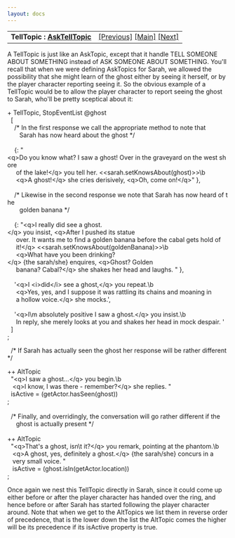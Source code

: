 ```yaml
---
layout: docs
---
```

<table width="100%" data-border="0" data-cellspacing="0"
data-cellpadding="3" data-bgcolor="#C0C0C0">
<colgroup>
<col style="width: 50%" />
<col style="width: 50%" />
</colgroup>
<tbody>
<tr>
<td style="text-align: left;"><strong>TellTopic : <a
href="asktelltopic.html">AskTellTopic</a><br />
</strong></td>
<td style="text-align: right;"><a href="asktopic.html">[Previous]</a> <a
href="generalintroduction.html">[Main]</a> <a
href="asktelltopic.html">[Next]</a></td>
</tr>
</tbody>
</table>

  
A TellTopic is just like an AskTopic, except that it handle TELL SOMEONE
ABOUT SOMETHING instead of ASK SOMEONE ABOUT SOMETHING. You'll recall
that when we were defining AskTopics for Sarah, we allowed the
possibility that she might learn of the ghost either by seeing it
herself, or by the player character reporting seeing it. So the obvious
example of a TellTopic would be to allow the player character to report
seeing the ghost to Sarah, who'll be pretty sceptical about it:  
  
+ TellTopic, StopEventList @ghost  
  \[  
    /\* In the first response we call the appropriate method to note that  
       Sarah has now heard about the ghost \*/  
         
    {: "\<q\>Do you know what? I saw a ghost! Over in the graveyard on the west shore  
     of the lake!\</q\> you tell her. \<\<sarah.setKnowsAbout(ghost)\>\>\b  
     \<q\>A ghost!\</q\> she cries derisively, \<q\>Oh, come on!\</q\>" },  
       
    /\* Likewise in the second response we note that Sarah has now heard of the  
       golden banana \*/  
          
    {: "\<q\>I really did see a ghost.\</q\> you insist, \<q\>After I pushed its statue  
     over. It wants me to find a golden banana before the cabal gets hold of  
     it!\</q\> \<\<sarah.setKnowsAbout(goldenBanana)\>\>\b  
     \<q\>What have you been drinking?\</q\> {the sarah/she} enquires, \<q\>Ghost? Golden  
     banana? Cabal?\</q\> she shakes her head and laughs. " },  
       
    '\<q\>I \<i\>did\</i\> see a ghost,\</q\> you repeat.\b  
     \<q\>Yes, yes, and I suppose it was rattling its chains and moaning in  
     a hollow voice.\</q\> she mocks.',  
       
    '\<q\>I\\m absolutely positive I saw a ghost.\</q\> you insist.\b     
     In reply, she merely looks at you and shakes her head in mock despair. '  
  \]  
;  
  
  /\* If Sarah has actually seen the ghost her response will be rather different \*/  
  
++ AltTopic  
  "\<q\>I saw a ghost...\</q\> you begin.\b  
   \<q\>I know, I was there - remember?\</q\> she replies. "  
  isActive = (getActor.hasSeen(ghost))  
;  
     
  /\* Finally, and overridingly, the conversation will go rather different if the  
     ghost is actually present \*/  
       
++ AltTopic  
  "\<q\>That's a ghost, isn\\t it?\</q\> you remark, pointing at the phantom.\b  
   \<q\>A ghost, yes, definitely a ghost.\</q\> {the sarah/she} concurs in a   
   very small voice. "  
   isActive = (ghost.isIn(getActor.location))  
;  
  
Once again we nest this TellTopic directly in Sarah, since it could come
up either before or after the player character has handed over the ring,
and hence before or after Sarah has started following the player
character around. Note that when we get to the AltTopics we list them in
reverse order of precedence, that is the lower down the list the
AltTopic comes the higher will be its precedence if its isActive
property is true.  
  
  
